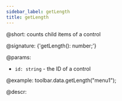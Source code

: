```yaml
---
sidebar_label: getLength
title: getLength
---          
```


@short: counts child items of a control

@signature: {'getLength(): number;'}

@params:
- `id: string` - the ID of a control

@example:
toolbar.data.getLength("menu1");

@descr:
